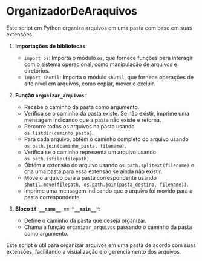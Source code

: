 # OrganizadorDeAraquivos

Este script em Python organiza arquivos em uma pasta com base em suas extensões.

1. **Importações de bibliotecas**:
   - `import os`: Importa o módulo `os`, que fornece funções para interagir com o sistema operacional, como manipulação de arquivos e diretórios.
   - `import shutil`: Importa o módulo `shutil`, que fornece operações de alto nível em arquivos, como copiar, mover e excluir.

2. **Função `organizar_arquivos`**:
   - Recebe o caminho da pasta como argumento.
   - Verifica se o caminho da pasta existe. Se não existir, imprime uma mensagem indicando que a pasta não existe e retorna.
   - Percorre todos os arquivos na pasta usando `os.listdir(caminho_pasta)`.
   - Para cada arquivo, obtém o caminho completo do arquivo usando `os.path.join(caminho_pasta, filename)`.
   - Verifica se o caminho representa um arquivo usando `os.path.isfile(filepath)`.
   - Obtém a extensão do arquivo usando `os.path.splitext(filename)` e cria uma pasta para essa extensão se ainda não existir.
   - Move o arquivo para a pasta correspondente usando `shutil.move(filepath, os.path.join(pasta_destino, filename))`.
   - Imprime uma mensagem indicando que o arquivo foi movido para a pasta correspondente.

3. **Bloco `if __name__ == "__main__"`**:
   - Define o caminho da pasta que deseja organizar.
   - Chama a função `organizar_arquivos` passando o caminho da pasta como argumento.

Este script é útil para organizar arquivos em uma pasta de acordo com suas extensões, facilitando a visualização e o gerenciamento dos arquivos.
 
